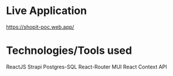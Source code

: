 # Live Application

https://shopit-poc.web.app/

# Technologies/Tools used

ReactJS
Strapi
Postgres-SQL
React-Router
MUI
React Context API
